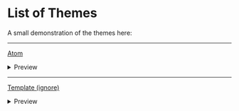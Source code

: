 # List of Themes

A small demonstration of the themes here:

---

[Atom](./Themes/Atom/credits.md)
<details>
    <summary>Preview</summary>

    ![fetch](./Themes/Atom/assets/fetch.png)

    ![fetch](./Themes/Atom/assets/colortest.png)

</details>

---

[Template (ignore)](./README.md)
<details>
    <summary>Preview</summary>

    fetch aqui

    colortest aqui

</details>

